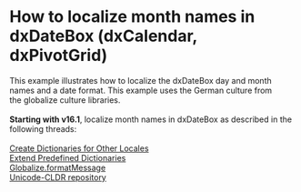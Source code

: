 # How to localize month names in dxDateBox (dxCalendar, dxPivotGrid)


This example illustrates how to localize the dxDateBox day and month names and a date format. This example uses the German culture from the globalize culture libraries.<br><br><strong>Starting with v16.1</strong>, localize month names in dxDateBox as described in the following threads:<br><br><a href="http://js.devexpress.com/Documentation/Guide/UI_Widgets/Common/Localization/?version=16_1#Create_Dictionaries_for_Other_Locales">Create Dictionaries for Other Locales</a><br><a href="http://js.devexpress.com/Documentation/Guide/UI_Widgets/Common/Localization/?search=local&version=16_1&approach=jQuery#Use_Predefined_Dictionaries">Extend Predefined Dictionaries</a><br><a href="https://github.com/jquery/globalize/blob/master/doc/api/message/load-messages.md">Globalize.formatMessage</a><br><a href="https://github.com/unicode-cldr">Unicode-CLDR repository</a>

<br/>


